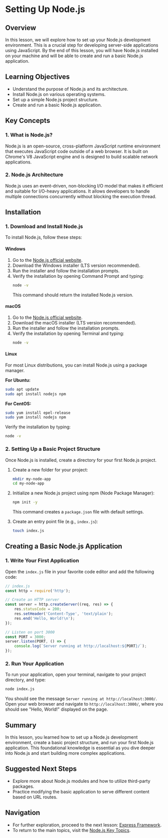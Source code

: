 # Setting Up Node.js

## Overview
In this lesson, we will explore how to set up your Node.js development environment. This is a crucial step for developing server-side applications using JavaScript. By the end of this lesson, you will have Node.js installed on your machine and will be able to create and run a basic Node.js application.

## Learning Objectives
- Understand the purpose of Node.js and its architecture.
- Install Node.js on various operating systems.
- Set up a simple Node.js project structure.
- Create and run a basic Node.js application.

## Key Concepts

### 1. What is Node.js?
Node.js is an open-source, cross-platform JavaScript runtime environment that executes JavaScript code outside of a web browser. It is built on Chrome's V8 JavaScript engine and is designed to build scalable network applications. 

### 2. Node.js Architecture
Node.js uses an event-driven, non-blocking I/O model that makes it efficient and suitable for I/O-heavy applications. It allows developers to handle multiple connections concurrently without blocking the execution thread.

## Installation

### 1. Download and Install Node.js
To install Node.js, follow these steps:

#### Windows
1. Go to the [Node.js official website](https://nodejs.org/).
2. Download the Windows installer (LTS version recommended).
3. Run the installer and follow the installation prompts.
4. Verify the installation by opening Command Prompt and typing:
   ```bash
   node -v
   ```
   This command should return the installed Node.js version.

#### macOS
1. Go to the [Node.js official website](https://nodejs.org/).
2. Download the macOS installer (LTS version recommended).
3. Run the installer and follow the installation prompts.
4. Verify the installation by opening Terminal and typing:
   ```bash
   node -v
   ```

#### Linux
For most Linux distributions, you can install Node.js using a package manager.

**For Ubuntu:**
```bash
sudo apt update
sudo apt install nodejs npm
```

**For CentOS:**
```bash
sudo yum install epel-release
sudo yum install nodejs npm
```

Verify the installation by typing:
```bash
node -v
```

### 2. Setting Up a Basic Project Structure
Once Node.js is installed, create a directory for your first Node.js project.

1. Create a new folder for your project:
   ```bash
   mkdir my-node-app
   cd my-node-app
   ```

2. Initialize a new Node.js project using npm (Node Package Manager):
   ```bash
   npm init -y
   ```
   This command creates a `package.json` file with default settings.

3. Create an entry point file (e.g., `index.js`):
   ```bash
   touch index.js
   ```

## Creating a Basic Node.js Application

### 1. Write Your First Application
Open the `index.js` file in your favorite code editor and add the following code:

```javascript
// index.js
const http = require('http');

// Create an HTTP server
const server = http.createServer((req, res) => {
    res.statusCode = 200;
    res.setHeader('Content-Type', 'text/plain');
    res.end('Hello, World!\n');
});

// Listen on port 3000
const PORT = 3000;
server.listen(PORT, () => {
    console.log(`Server running at http://localhost:${PORT}/`);
});
```

### 2. Run Your Application
To run your application, open your terminal, navigate to your project directory, and type:

```bash
node index.js
```

You should see the message `Server running at http://localhost:3000/`. Open your web browser and navigate to `http://localhost:3000/`, where you should see "Hello, World!" displayed on the page.

## Summary
In this lesson, you learned how to set up a Node.js development environment, create a basic project structure, and run your first Node.js application. This foundational knowledge is essential as you dive deeper into Node.js and start building more complex applications.

## Suggested Next Steps
- Explore more about Node.js modules and how to utilize third-party packages.
- Practice modifying the basic application to serve different content based on URL routes.

## Navigation
- For further exploration, proceed to the next lesson: [Express Framework](03_express_framework.md).
- To return to the main topics, visit the [Node.js Key Topics](../README.md).

